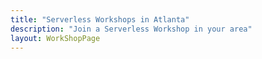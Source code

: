 ```yaml
---
title: "Serverless Workshops in Atlanta"
description: "Join a Serverless Workshop in your area"
layout: WorkShopPage
---
```

